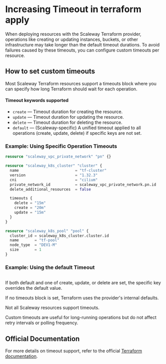 # Increasing Timeout in terraform apply

When deploying resources with the Scaleway Terraform provider, operations like creating or updating instances, buckets, or other infrastructure may take longer than the default timeout durations. To avoid failures caused by these timeouts, you can configure custom timeouts per resource.

## How to set custom timeouts

Most Scaleway Terraform resources support a timeouts block where you can specify how long Terraform should wait for each operation.

#### Timeout keywords supported
- `create` — Timeout duration for creating the resource.
- `update` — Timeout duration for updating the resource.
- `delete` — Timeout duration for deleting the resource.
- `default` — (Scaleway-specific) A unified timeout applied to all operations (create, update, delete) if specific keys are not set.

### Example: Using Specific Operation Timeouts

```terraform
resource "scaleway_vpc_private_network" "pn" {}

resource "scaleway_k8s_cluster" "cluster" {
  name                         = "tf-cluster"
  version                      = "1.32.3"
  cni                          = "cilium"
  private_network_id           = scaleway_vpc_private_network.pn.id
  delete_additional_resources  = false

  timeouts {
    delete = "15m"
    create = "20m"
    update = "15m"
  }
}

resource "scaleway_k8s_pool" "pool" {
  cluster_id = scaleway_k8s_cluster.cluster.id
  name       = "tf-pool"
  node_type  = "DEV1-M"
  size       = 1
}

```

### Example: Using the default Timeout 

```terraform

```

If both default and one of create, update, or delete are set, the specific key overrides the default value.

If no timeouts block is set, Terraform uses the provider's internal defaults.

Not all Scaleway resources support timeouts.

Custom timeouts are useful for long-running operations but do not affect retry intervals or polling frequency.

## Official Documentation

For more details on timeout support, refer to the official [Terraform documentation](https://developer.hashicorp.com/terraform/plugin/sdkv2/resources/retries-and-customizable-timeouts).